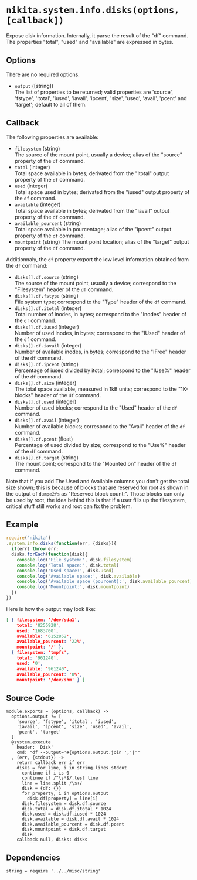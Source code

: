 
# `nikita.system.info.disks(options, [callback])`

Expose disk information. Internally, it parse the result of the "df" command. 
The properties "total", "used" and "available" are expressed in bytes.

## Options

There are no required options.

- `output` ([string])   
  The list of properties to be returned; valid properties are 'source',
  'fstype', 'itotal', 'iused', 'iavail', 'ipcent', 'size', 'used', 'avail',
  'pcent' and 'target'; default to all of them.

## Callback

The following properties are available:

- `filesystem` (string)   
  The source of the mount point, usually a device; alias of the "source"
  property of the `df` command.
- `total` (integer)   
  Total space available in bytes; derivated from the "itotal" output property of
  the `df` command.
- `used` (integer)   
  Total space used in bytes; derivated from the "iused" output property of
  the `df` command.
- `available` (integer)   
  Total space available in bytes; derivated from the "iavail" output property of
  the `df` command.
- `available_pourcent` (string)   
  Total space available in pourcentage; alias of the "ipcent" output
  property of the `df` command.
- `mountpoint` (string)
  The mount point location; alias of the "target" output property of the `df`
  command.

Additionnaly, the `df` property export the low level information obtained from
the `df` command:

- `disks[].df.source` (string)   
  The source of the mount point, usually a device; correspond to the
  "Filesystem" header of the `df` command.
- `disks[].df.fstype` (string)   
  File system type; correspond to the "Type" header of the `df` command.
- `disks[].df.itotal` (integer)   
  Total number of inodes, in bytes; correspond to the "Inodes" header of the
  `df` command.
- `disks[].df.iused` (integer)   
  Number of used inodes, in bytes; correspond to the "IUsed" header of the `df`
  command.
- `disks[].df.iavail` (integer)   
  Number of available inodes, in bytes; correspond to the "IFree" header of the
  `df` command.
- `disks[].df.ipcent` (string)   
  Percentage of iused divided by itotal; correspond to the "IUse%" header of the
  `df` command.
- `disks[].df.size` (integer)   
  The total space available, measured in 1kB units; correspond to the
  "1K-blocks" header of the `df` command.
- `disks[].df.used` (integer)   
  Number of used blocks; correspond to the "Used" header of the `df` command.
- `disks[].df.avail` (integer)   
  Number of available blocks; correspond to the
  "Avail" header of the `df` command.
- `disks[].df.pcent` (float)   
  Percentage of used divided by size; correspond to the
  "Use%" header of the `df` command.
- `disks[].df.target` (string)   
  The mount point; correspond to the
  "Mounted on" header of the `df` command.

Note that if you add The Used and Available columns you don't get the total size
shown; this is because of blocks that are reserved for root as shown in the
output of `dumpe2fs` as "Reserved block count:". Those blocks can only be used by
root, the idea behind this is that if a user fills up the filesystem, critical
stuff still works and root can fix the problem.

## Example

```js
require('nikita')
.system.info.disks(function(err, {disks}){
  if(err) throw err;
  disks.forEach(function(disk){
    console.log('File system:', disk.filesystem)
    console.log('Total space:', disk.total)
    console.log('Used space:', disk.used)
    console.log('Available space:', disk.available)
    console.log('Available space (pourcent):', disk.available_pourcent)
    console.log('Mountpoint:', disk.mountpoint)
  })
})
```

Here is how the output may look like:

```json
[ { filesystem: '/dev/sda1',
    total: '8255928',
    used: '1683700',
    available: '6152852',
    available_pourcent: '22%',
    mountpoint: '/' },
  { filesystem: 'tmpfs',
    total: '961240',
    used: '0',
    available: '961240',
    available_pourcent: '0%',
    mountpoint: '/dev/shm' } ]
```

## Source Code

    module.exports = (options, callback) ->
      options.output ?= [
        'source', 'fstype', 'itotal', 'iused',
        'iavail', 'ipcent', 'size', 'used', 'avail',
        'pcent', 'target'
      ]
      @system.execute
        header: 'Disk'
        cmd: "df --output='#{options.output.join ','}'"
      , (err, {stdout}) ->
        return callback err if err
        disks = for line, i in string.lines stdout
          continue if i is 0
          continue if /^\s*$/.test line
          line = line.split /\s+/
          disk = {df: {}}
          for property, i in options.output
            disk.df[property] = line[i]
          disk.filesystem = disk.df.source
          disk.total = disk.df.itotal * 1024
          disk.used = disk.df.iused * 1024
          disk.available = disk.df.avail * 1024
          disk.available_pourcent = disk.df.pcent
          disk.mountpoint = disk.df.target
          disk
        callback null, disks: disks

## Dependencies

    string = require '../../misc/string'
